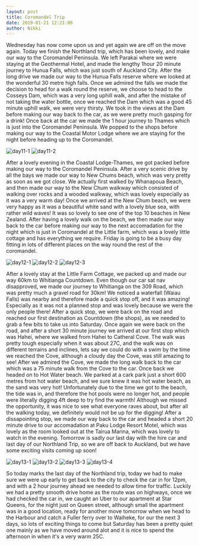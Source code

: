 ```yaml
---
layout: post
title: Coromandel Trip
date: 2019-01-21 12:21:00
author: Nikki
---
```

Wednesday has now come upon us and yet again we are off on the move again. Today we finish the Northland trip, which has been lovely, and make our way to the Coromandel Peninsula. We left Parakai where we were staying at the Geothermal Hotel, and made the lengthy 1hour 20 minute journey to Hunua Falls, which was just south of Auckland City. After the long drive we made our way to the Hunua Falls reserve where we looked at the wonderful 30 metre high falls. Once we admired the falls we made the decision to head for a walk round the reserve, we choose to head to the Cosseys Dam, which was a very long uphill walk, and after the mistake of not taking the water bottle, once we reached the Dam which was a good 45 minute uphill walk, we were very thirsty.  We took in the views at the Dam before making our way back to the car, as we were pretty much gasping for a drink! Once back at the car we made the 1 hour journey to Thames which is just into the Coromandel Peninsula. We popped to the shops before making our way to the Coastal Motor Lodge where we are staying for the night before heading up to the Coromandel.

![day11-1](/assets/img/northland/day11/1.jpg)
![day11-2](/assets/img/northland/day11/2.jpg)

After a lovely evening in the Coastal Lodge-Thames, we got packed before making our way to the Coromandel Peninsula. After a very scenic drive by all the bays we made our way to New Chums beach, which was very pretty as soon as we got close. We actually first walked by Whanapoua Beach, and then made our way to the New Chum walkway which consisted of walking over rocks and a wooded walkway, which was lovely especially as it was a very warm day! Once we arrived at the New Chum beach, we were very happy as it was a beautiful white sand with a lovely blue sea, with rather wild waves! It was so lovely to see one of the top 10 beaches in New Zealand. After having a lovely walk on the beach, we then made our way back to the car before making our way to the next accomadation for the night which is just in Coromandel at the Little farm, which was a lovely little cottage and has everything we require. Friday is going to be a busy day fitting in lots of different places on the way round the rest of the coromandel.

![day12-1](/assets/img/northland/day12/1.jpg)
![day12-2](/assets/img/northland/day12/2.jpg)
![day12-3](/assets/img/northland/day12/3.jpg)

After a lovely stay at the Little Farm Cottage, we packed up and made our way 60km to Whitianga Countdown. Even though our car sat nav disapproved, we made our journey to Whitianga on the 309 Road, which was pretty much a gravel road for 30km! We noticed a waterfall (Waiau Falls) was nearby and therefore made a quick stop off, and it was amazing! Especially as it was not a planned stop and was lovely because we were the only people there! After a quick stop, we were back on the road and reached our first destination as Countdown (the shops), as we needed to grab a few bits to take us into Saturday. Once again we were back on the road, and after a short 30 minute journey we arrived at our first stop which was Hahei, where we walked from Hahei to Catheral Cove. The walk was pretty tough especially when it was about 27C, and the walk was on different terrains and inclines, lets say we could do with a swim by the time we reached the Cove, although a cloudy day the Cove, was still amazing to see! After we admired the Cove, we made the long walk back to the car which was a 75 minute walk from the Cove to the car. Once back we headed on to Hot Water beach. We parked at a cark park just a short 600 metres from hot water beach, and we sure knew it was hot water beach, as the sand was very hot! Unfortunately due to the time we got to the beach, the tide was in, and therefore the hot pools were no longer hot, and people were literally digging 4ft deep to try find the warmth! Although we missed the opportunity, it was nice to see what everyone raves about, but after all the walking today, we definitely would not be up for the digging! After a dissapointing stop, we made our way back to the car and headed a short 20 minute drive to our accomadation at Paku Lodge Resort Motel, which was lovely as the room looked out at the Tairua Marina, which was lovely to watch in the evening. Tomorrow is sadly our last day with the hire car and last day of our Northland Trip, so we are off back to Auckland, but we have some exciting visits coming up soon!

![day13-1](/assets/img/northland/day13/1.jpg)
![day13-2](/assets/img/northland/day13/2.jpg)
![day13-3](/assets/img/northland/day13/4.jpg)
![day13-4](/assets/img/northland/day13/4.jpg)

So today marks the last day of the Northland trip, today we had to make sure we were up early to get back to the city to check the car in for 12pm, and with a 2 hour journey ahead we needed to allow time for traffic. Luckily we had a pretty smooth drive home as the route was on highways, once we had checked the car in, we caught an Uber to our apartment at Star Queens, for the night just on Queen street, although small the apartment was in a good location, ready for another move tomorrow when we head to the Harbour and catch a Fuller ferry over to Waiheke, for our the next 3 days, so lots of exciting things to come but Saturday has been a pretty quiet one mainly as we have moved around alot and it is nice to spend the afternoon in when it's a very warm 25C.